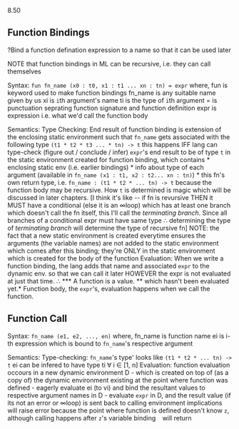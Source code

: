 8.50

## Function Bindings

?Bind a function defination expression to a name so that it can be used
later

NOTE that function bindings in ML can be recursive, i.e. they can call
themselves

Syntax:
	`fun fn_name (x0 : t0, x1 : t1 ... xn : tn) = expr`
	where,  fun 	is keyword used to make function bindings
			fn_name is any suitable name given by us
			xi      is `i`th argument's name
			ti		is the type of `i`th argument
			=		is punctuation seprating function signature and
					function definition
			expr	is expression i.e. what we'd call the function
                    body

Semantics:
	Type Checking:
		End result of function binding is extension of the enclosing
		static environment such that `fn_name` gets associated with the
		following type
		`(t1 * t2 * t3 ... * tn) -> t`
		this happens IFF
			lang can type-check (figure out / conclude / infer) `expr`'s end
			result to be of type `t` in the static environment created for
			function binding, which contains
			* enclosing static env (i.e. earlier bindings)
			* info about type of each argument (available in
			  `fn_name (x1 : t1, x2 : t2... xn : tn)`)
			* this fn's own return type, i.e.
			  `fn_name : (t1 * t2 * ... tn) -> t`
			  because the function body may be recursive.
		How `t` is determined is magic which will be discussed in later
		chapters.
		[I think it's like -- if fn is revursive THEN it MUST have a
		conditional (else it is an ∞loop) which has at least one branch which
		doesn't call the fn itself, this I'll call the *terminating branch*.
		Since all branches of a conditional expr must have same type ∴
		determining the type of *terminating branch* will determine the type
		of recursive fn]
		NOTE: the fact that a new static environment is created everytime
		ensures the arguments (the variable names) are not added to the
		static environment which comes after this binding; they're ONLY in
		the static environment which is created for the body of the function
	Evaluation:
		When we write a function binding, the lang adds that name and
		associated `expr` to the dynamic env. so that we can call it later
		HOWEVER the expr is not evaluated at just that time. ∴
		*** A function is a value. ** which hasn't been evaluated yet.*
		Function body, the `expr`'s, evaluation happens when we call the
		function.

## Function Call

Syntax:
    `fn_name (e1, e2, ..., en)`
    where,  fn_name is function name
            ei      is i-th expression which is bound to
                    `fn_name`'s respective argument

Semantics:
	Type-checking:
        `fn_name`'s type' looks like `(t1 * t2 * ... tn) -> t`
        ei can be infered to have type ti ∀ i ∈ [1, n]
	Evaluation:
        function evaluation occours in a new dynamic environment D
        - which is created on top of (as a copy of) the dynamic
          environment existing at the point where function was defined
        - eagerly evaluate ei (to vi) and bind the resultant values to
          respective argument names in D
        - evaluate `expr` in D, and the result value (if its not an
          error or ∞loop) is sent back to calling environment
        implications
        ```
        ```
        will raise error because the point where function is defined
        doesn't know `z`, although calling happens after `z`'s variable
        binding
        ```
        ```
        will return 

